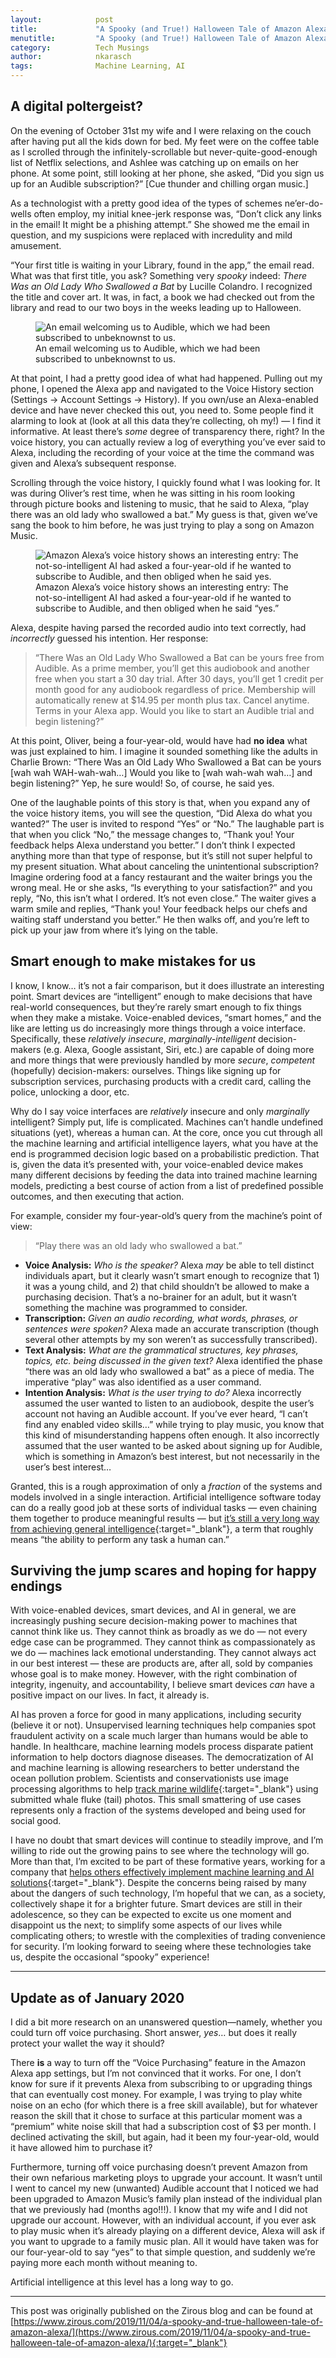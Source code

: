 ```yaml
---
layout:            post
title:             "A Spooky (and True!) Halloween Tale of Amazon Alexa"
menutitle:         "A Spooky (and True!) Halloween Tale of Amazon Alexa"
category:          Tech Musings
author:            nkarasch
tags:              Machine Learning, AI
---
```


## A digital poltergeist?

On the evening of October 31st my wife and I were relaxing on the couch after
having put all the kids down for bed. My feet were on the coffee table as I
scrolled through the infinitely-scrollable but never-quite-good-enough list of
Netflix selections, and Ashlee was catching up on emails on her phone.
At some point, still looking at her phone, she asked, “Did you sign us up for
an Audible subscription?” \[Cue thunder and chilling organ music.]

As a technologist with a pretty good idea of the types of schemes ne’er-do-wells
often employ, my initial knee-jerk response was, “Don’t click any links in the
email! It might be a phishing attempt.” She showed me the email in question,
and my suspicions were replaced with incredulity and mild amusement.

“Your first title is waiting in your Library, found in the app,” the email read.
What was that first title, you ask? Something very *spooky* indeed:
*There Was an Old Lady Who Swallowed a Bat* by Lucille Colandro. I recognized the
title and cover art. It was, in fact, a book we had checked out from the library
and read to our two boys in the weeks leading up to Halloween.

<figure>
   <img src="{{site.baseurl}}/assets/Alexa-Halloween-Blog-1.png"
        alt="An email welcoming us to Audible, which we had been subscribed to unbeknownst to us."/>
   <figcaption>
       An email welcoming us to Audible, which we had been subscribed to unbeknownst to us.
   </figcaption>
</figure>

At that point, I had a pretty good idea of what had happened. Pulling out my phone,
I opened the Alexa app and navigated to the Voice History section
(Settings → Account Settings → History). If you own/use an Alexa-enabled device and have
never checked this out, you need to. Some people find it alarming to look at (look at
all this data they’re collecting, oh my!) — I find it informative. At least there’s
*some* degree of transparency there, right? In the voice history, you can actually
review a log of everything you’ve ever said to Alexa, including the recording of your
voice at the time the command was given and Alexa’s subsequent response.

Scrolling through the voice history, I quickly found what I was looking for. It was
during Oliver’s rest time, when he was sitting in his room looking through picture
books and listening to music, that he said to Alexa, “play there was an old lady who
swallowed a bat.” My guess is that, given we’ve sang the book to him before, he was
just trying to play a song on Amazon Music.

<figure>
   <img src="{{site.baseurl}}/assets/Alexa-Halloween-Blog-2.png"
        alt="Amazon Alexa’s voice history shows an interesting entry: The not-so-intelligent AI had asked a four-year-old if he wanted to subscribe to Audible, and then obliged when he said yes."/>
   <figcaption>
       Amazon Alexa’s voice history shows an interesting entry: The not-so-intelligent AI had asked a four-year-old if he wanted to subscribe to Audible, and then obliged when he said “yes.”
   </figcaption>
</figure>

Alexa, despite having parsed the recorded audio into text correctly,
had *incorrectly* guessed his intention. Her response:

> “There Was an Old Lady Who Swallowed a Bat can be yours free from Audible. As a prime
> member, you’ll get this audiobook and another free when you start a 30 day trial.
> After 30 days, you’ll get 1 credit per month good for any audiobook regardless of price.
> Membership will automatically renew at $14.95 per month plus tax. Cancel anytime. Terms
> in your Alexa app. Would you like to start an Audible trial and begin listening?”

At this point, Oliver, being a four-year-old, would have had **no idea** what was just
explained to him. I imagine it sounded something like the adults in Charlie Brown:
“There Was an Old Lady Who Swallowed a Bat can be yours \[wah wah WAH-wah-wah…] Would
you like to \[wah wah-wah wah…] and begin listening?” Yep, he sure would! So, of course,
he said yes.

One of the laughable points of this story is that, when you expand any of the voice
history items, you will see the question, “Did Alexa do what you wanted?” The user is
invited to respond “Yes” or “No.” The laughable part is that when you click “No,” the
message changes to, “Thank you! Your feedback helps Alexa understand you better.” I don’t
think I expected anything more than that type of response, but it’s still not super
helpful to my present situation. What about canceling the unintentional subscription?
Imagine ordering food at a fancy restaurant and the waiter brings you the wrong meal.
He or she asks, “Is everything to your satisfaction?” and you reply, “No, this isn’t
what I ordered. It’s not even close.” The waiter gives a warm smile and replies,
“Thank you! Your feedback helps our chefs and waiting staff understand you better.”
He then walks off, and you’re left to pick up your jaw from where it’s lying on the
table.

## Smart enough to make mistakes for us

I know, I know… it’s not a fair comparison, but it does illustrate an interesting point.
Smart devices are “intelligent” enough to make decisions that have real-world consequences,
but they’re rarely smart enough to fix things when they make a mistake. Voice-enabled
devices, “smart homes,” and the like are letting us do increasingly more things through
a voice interface. Specifically, these *relatively insecure*, *marginally-intelligent*
decision-makers (e.g. Alexa, Google assistant, Siri, etc.) are capable of doing more and
more things that were previously handled by more *secure*, *competent* (hopefully)
decision-makers: ourselves. Things like signing up for subscription services, purchasing
products with a credit card, calling the police, unlocking a door, etc.

Why do I say voice interfaces are *relatively* insecure and only *marginally* intelligent?
Simply put, life is complicated. Machines can’t handle undefined situations (yet), whereas
a human can. At the core, once you cut through all the machine learning and artificial
intelligence layers, what you have at the end is programmed decision logic based on a
probabilistic prediction. That is, given the data it’s presented with, your voice-enabled
device makes many different decisions by feeding the data into trained machine learning
models, predicting a best course of action from a list of predefined possible outcomes,
and then executing that action.

For example, consider my four-year-old’s query from the machine’s point of view:

> “Play there was an old lady who swallowed a bat.”

- **Voice Analysis:** *Who is the speaker?* Alexa *may* be able to tell distinct individuals
  apart, but it clearly wasn’t smart enough to recognize that 1) it was a young child, and 2) that
  child shouldn’t be allowed to make a purchasing decision. That’s a no-brainer for an adult,
  but it wasn’t something the machine was programmed to consider.
- **Transcription:** *Given an audio recording, what words, phrases, or sentences were spoken?*
  Alexa made an accurate transcription (though several other attempts by my son weren’t as
  successfully transcribed).
- **Text Analysis:** *What are the grammatical structures, key phrases, topics, etc. being
  discussed in the given text?* Alexa identified the phase “there was an old lady who swallowed
  a bat” as a piece of media. The imperative “play” was also identified as a user command.
- **Intention Analysis:** *What is the user trying to do?* Alexa incorrectly assumed the user
  wanted to listen to an audiobook, despite the user’s account not having an Audible account.
  If you’ve ever heard, “I can’t find any enabled video skills…” while trying to play music,
  you know that this kind of misunderstanding happens often enough.  It also incorrectly
  assumed that the user wanted to be asked about signing up for Audible, which is something
  in Amazon’s best interest, but not necessarily in the user’s best interest…

Granted, this is a rough approximation of only a *fraction* of the systems and models involved
in a single interaction. Artificial intelligence software today can do a really good job at
these sorts of individual tasks — even chaining them together to produce meaningful results — but
[it’s still a very long way from achieving general intelligence](https://www.theverge.com/2018/11/27/18114362/ai-artificial-general-intelligence-when-achieved-martin-ford-book){:target="_blank"},
a term that roughly means “the ability to perform any task a human can.”

## Surviving the jump scares and hoping for happy endings

With voice-enabled devices, smart devices, and AI in general, we are increasingly pushing
secure decision-making power to machines that cannot think like us. They cannot think as
broadly as we do — not every edge case can be programmed. They cannot think as compassionately
as we do — machines lack emotional understanding. They cannot always act in our best
interest — these are products are, after all, sold by companies whose goal is to make money.
However, with the right combination of integrity, ingenuity, and accountability, I believe
smart devices *can* have a positive impact on our lives. In fact, it already is.

AI has proven a force for good in many applications, including security (believe it or not).
Unsupervised learning techniques help companies spot fraudulent activity on a scale much
larger than humans would be able to handle. In healthcare, machine learning models process
disparate patient information to help doctors diagnose diseases. The democratization of AI
and machine learning is allowing researchers to better understand the ocean pollution problem.
Scientists and conservationists use image processing algorithms to help
[track marine wildlife](https://www.flukebook.org/){:target="_blank"}
using submitted whale fluke (tail) photos. This small smattering of use cases represents only
a fraction of the systems developed and being used for social good.

I have no doubt that smart devices will continue to steadily improve, and I’m willing to ride
out the growing pains to see where the technology will go. More than that, I’m excited to be
part of these formative years, working for a company that
[helps others effectively implement machine learning and AI solutions](https://www.zirous.com/solutions/machine-learning-artificial-intelligence/){:target="_blank"}.
Despite the concerns being raised by many about the dangers
of such technology, I’m hopeful that we can, as a society, collectively shape it for a brighter
future. Smart devices are still in their adolescence, so they can be expected to excite us one
moment and disappoint us the next; to simplify some aspects of our lives while complicating
others; to wrestle with the complexities of trading convenience for security. I’m looking
forward to seeing where these technologies take us, despite the occasional “spooky” experience!

- - - 

## Update as of January 2020

I did a bit more research on an unanswered question—namely, whether you could turn off voice
purchasing. Short answer, *yes*… but does it really protect your wallet the way it should?

There **is** a way to turn off the “Voice Purchasing” feature in the Amazon Alexa app settings,
but I’m not convinced that it works. For one, I don’t know for sure if it prevents Alexa
from subscribing to or upgrading things that can eventually cost money. For example, I was
trying to play white noise on an echo (for which there is a free skill available), but for
whatever reason the skill that it chose to surface at this particular moment was a “premium”
white noise skill that had a subscription cost of $3 per month. I declined activating the
skill, but again, had it been my four-year-old, would it have allowed him to purchase it?

Furthermore, turning off voice purchasing doesn’t prevent Amazon from their own nefarious
marketing ploys to upgrade your account. It wasn’t until I went to cancel my new (unwanted)
Audible account that I noticed we had been upgraded to Amazon Music’s family plan instead of
the individual plan that we previously had (months ago!!!). I know that my wife and I did not
upgrade our account. However, with an individual account, if you ever ask to play music when
it’s already playing on a different device, Alexa will ask if you want to upgrade to a family
music plan. All it would have taken was for our four-year-old to say “yes” to that simple
question, and suddenly we’re paying more each month without meaning to.

Artificial intelligence at this level has a long way to go.

- - -

This post was originally published on the Zirous blog and can be found at
[https://www.zirous.com/2019/11/04/a-spooky-and-true-halloween-tale-of-amazon-alexa/](https://www.zirous.com/2019/11/04/a-spooky-and-true-halloween-tale-of-amazon-alexa/){:target="_blank"}
